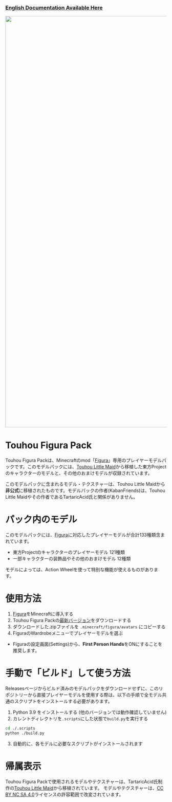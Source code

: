 ### [English Documentation Available Here](https://github.com/KabanFriends/Touhou-Figura-Pack/blob/master/README.md)

<p align="center">
    <img width="1280" src="https://media.discordapp.net/attachments/917345899389255691/1137095587687313508/tfp_thumbnail_jp.jpg" alt="title">
</p>

# Touhou Figura Pack
Touhou Figura Packは、Minecraftのmod「[Figura](https://modrinth.com/mod/figura)」専用のプレイヤーモデルパックです。このモデルパックには、[Touhou Little Maid](https://www.curseforge.com/minecraft/mc-mods/touhou-little-maid)から移植した東方Projectのキャラクターのモデルと、その他のおまけモデルが収録されています。

このモデルパックに含まれるモデル・テクスチャーは、Touhou Little Maidから**非公式**に移植されたものです。モデルパックの作者(KabanFriends)は、Touhou Little Maidやその作者であるTartaricAcid氏と関係がありません。

# パック内のモデル
このモデルパックには、[Figura](https://modrinth.com/mod/figura)に対応したプレイヤーモデルが合計133種類含まれています。

- 東方Projectのキャラクターのプレイヤーモデル 121種類
- 一部キャラクターの装飾品やその他のおまけモデル 12種類

モデルによっては、Action Wheelを使って特別な機能が使えるものがあります。

# 使用方法
1. [Figura](https://modrinth.com/mod/figura)をMinecraftに導入する
2. Touhou Figura Packの[最新バージョン](https://github.com/KabanFriends/Touhou-Figura-Pack/releases/latest)をダウンロードする
3. ダウンロードした.zipファイルを `.minecraft/figura/avatars` にコピーする
4. FiguraのWardrobeメニューでプレイヤーモデルを選ぶ
- Figuraの設定画面(Settings)から、**First Person Hands**をONにすることを推奨します。

# 手動で「ビルド」して使う方法
Releasesページからビルド済みのモデルパックをダウンロードせずに、このリポジトリーから直接プレイヤーモデルを使用する際は、以下の手順で全モデル共通のスクリプトをインストールする必要があります。

1. Python 3.9 をインストールする (他のバージョンでは動作確認していません)
2. カレントディレクトリを`.scripts`にした状態で`build.py`を実行する
```sh
cd ./.scripts
python ./build.py
```
3. 自動的に、各モデルに必要なスクリプトがインストールされます

# 帰属表示
Touhou Figura Packで使用されるモデルやテクスチャーは、TartaricAcid氏制作の[Touhou Little Maid](https://www.curseforge.com/minecraft/mc-mods/touhou-little-maid)から移植されています。
モデルやテクスチャーは、[CC BY NC SA 4.0](https://creativecommons.org/licenses/by-nc-sa/4.0/)ライセンスの許容範囲で改変されています。
